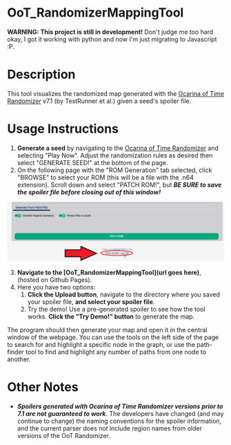 # OoT_RandomizerMappingTool
**WARNING: This project is still in development!** Don't judge me too hard okay, I got it working with python and now I'm just migrating to Javascript :P.

# Description
This tool visualizes the randomized map generated with the [Ocarina of Time Randomizer](https://ootrandomizer.com/) v7.1 (by TestRunner et al.) given a seed's spoiler file.

# Usage Instructions
1.  **Generate a seed** by navigating to the [Ocarina of Time Randomizer](https://ootrandomizer.com/) and selecting "Play Now". Adjust the randomization rules as desired then select "GENERATE SEED!" at the bottom of the page.
2. On the following page with the "ROM Generation" tab selected, click "BROWSE" to select your ROM (this will be a file with the .n64 extension). Scroll down and select "PATCH ROM!", but ***BE SURE to save the spoiler file before closing out of this window!***

![Screenshot](./src/assets/images/savespoilerlog.png)

3. **Navigate to the [OoT_RandomizerMappingTool](url goes here)**, (hosted on Github Pages).
4. Here you have two options:
    1. **Click the Upload button**, navigate to the directory where you saved your spoiler file, **and select your spoiler file**. 
    2. Try the demo! Use a pre-generated spoiler to see how the tool works. **Click the "Try Demo!" button** to generate the map. 
<p>The program should then generate your map and open it in the central window of the webpage. You can use the tools on the left side of the page to search for and highlight a specific node in the graph, or use the path-finder tool to find and highlight any number of paths from one node to another.</p>

# Other Notes
* ***Spoilers generated with Ocarina of Time Randomizer versions prior to 7.1 are not guaranteed to work***. The developers have changed (and may continue to change) the naming conventions for the spoiler information, and the current parser does not include region names from older versions of the OoT Randomizer.